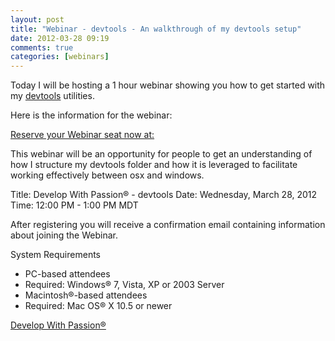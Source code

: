 ```yaml
---
layout: post
title: "Webinar - devtools - An walkthrough of my devtools setup"
date: 2012-03-28 09:19
comments: true
categories: [webinars]
---	
```

Today I will be hosting a 1 hour webinar showing you how to get started with my [devtools](https://github.com/developwithpassion/devtools) utilities.

Here is the information for the webinar:

[Reserve your Webinar seat now at:](https://www1.gotomeeting.com/register/493822104)

This webinar will be an opportunity for people to get an understanding of how I structure my devtools folder and how it is leveraged to facilitate working effectively between osx and windows.

Title: 	Develop With Passion® - devtools
Date: 	Wednesday, March 28, 2012
Time: 	12:00 PM - 1:00 PM MDT

After registering you will receive a confirmation email containing information about joining the Webinar.

System Requirements
* PC-based attendees
* Required: Windows® 7, Vista, XP or 2003 Server
* Macintosh®-based attendees
* Required: Mac OS® X 10.5 or newer


[Develop With Passion®](http://www.developwithpassion.com)
